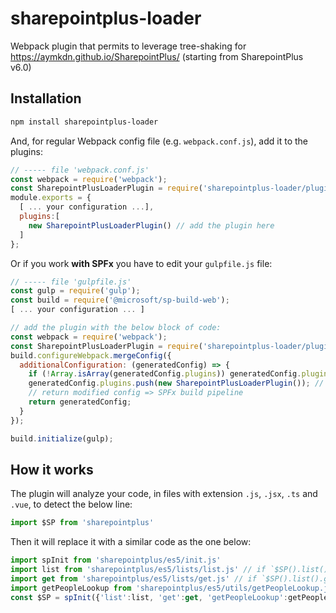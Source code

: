 # sharepointplus-loader

Webpack plugin that permits to leverage tree-shaking for https://aymkdn.github.io/SharepointPlus/ (starting from SharepointPlus v6.0)

## Installation

```sh
npm install sharepointplus-loader
```


And, for regular Webpack config file (e.g. `webpack.conf.js`), add it to the plugins:
```js
// ----- file 'webpack.conf.js'
const webpack = require('webpack');
const SharepointPlusLoaderPlugin = require('sharepointplus-loader/plugin'); // load the plugin
module.exports = {
  [ ... your configuration ...],
  plugins:[
    new SharepointPlusLoaderPlugin() // add the plugin here
  ]
};
```

Or if you work **with SPFx** you have to edit your `gulpfile.js` file:
```js
// ----- file 'gulpfile.js'
const gulp = require('gulp');
const build = require('@microsoft/sp-build-web');
[ ... your configuration ... ]

// add the plugin with the below block of code:
const webpack = require('webpack');
const SharepointPlusLoaderPlugin = require('sharepointplus-loader/plugin'); // load the plugin
build.configureWebpack.mergeConfig({
  additionalConfiguration: (generatedConfig) => {
    if (!Array.isArray(generatedConfig.plugins)) generatedConfig.plugins=[];
    generatedConfig.plugins.push(new SharepointPlusLoaderPlugin()); // add the plugin here
    // return modified config => SPFx build pipeline
    return generatedConfig;
  }
});

build.initialize(gulp);
```


## How it works

The plugin will analyze your code, in files with extension `.js`, `.jsx`, `.ts` and `.vue`, to detect the below line:
```js
import $SP from 'sharepointplus'
```

Then it will replace it with a similar code as the one below:
```js
import spInit from 'sharepointplus/es5/init.js'
import list from 'sharepointplus/es5/lists/list.js' // if `$SP().list()` is used in the analyzed file
import get from 'sharepointplus/es5/lists/get.js' // if `$SP().list().get()` is used in the analyzed file
import getPeopleLookup from 'sharepointplus/es5/utils/getPeopleLookup.js'  // if `$SP().getPeopleLookup()` is used in the analyzed file
const $SP = spInit({'list':list, 'get':get, 'getPeopleLookup':getPeopleLookup });
```
